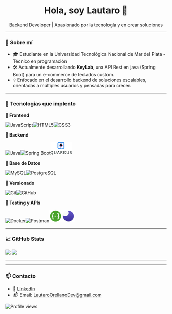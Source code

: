 <h1 align="center">Hola, soy Lautaro 👋</h1>
<p align="center">
  Backend Developer | Apasionado por la tecnología y en crear soluciones
</p>

---

### 🧠 Sobre mí

- 🎓 Estudiante en la Universidad Tecnológica Nacional de Mar del Plata - Técnico  en programación
- 🛠️ Actualmente desarrollando **KeyLab**, una API Rest en java (Spring Boot) para un e-commerce de teclados custom.
- 💡 Enfocado en el desarrollo backend de soluciones escalables, orientadas a múltiples usuarios y pensadas para crecer.

---

### 🧰 Tecnologías que implento

<p align="left">
  
**🎨 Frontend**

<img src="https://cdn.jsdelivr.net/gh/devicons/devicon/icons/javascript/javascript-original.svg" height="40" alt="JavaScript"/><img src="https://cdn.jsdelivr.net/gh/devicons/devicon/icons/html5/html5-original.svg" height="40" alt="HTML5"/><img src="https://cdn.jsdelivr.net/gh/devicons/devicon/icons/css3/css3-original.svg" height="40" alt="CSS3"/>
  
**🧠 Backend**

<img src="https://cdn.jsdelivr.net/gh/devicons/devicon/icons/java/java-original.svg" height="40" alt="Java"/><img src="https://cdn.jsdelivr.net/gh/devicons/devicon/icons/spring/spring-original.svg" height="40" alt="Spring Boot"/><img src="assets/quarkus.svg" height="40" alt="Quarkus"/>

**💾 Base de Datos**

<img src="https://cdn.jsdelivr.net/gh/devicons/devicon/icons/mysql/mysql-original.svg" height="40" alt="MySQL"/><img src="https://cdn.jsdelivr.net/gh/devicons/devicon/icons/postgresql/postgresql-original.svg" height="40" alt="PostgreSQL"/>

**🧾 Versionado**

<img src="https://cdn.jsdelivr.net/gh/devicons/devicon/icons/git/git-original.svg" height="40" alt="Git"/><img src="https://cdn.jsdelivr.net/gh/devicons/devicon/icons/github/github-original.svg" height="40" alt="GitHub"/>

**🧪 Testing y APIs**

<img src="https://cdn.jsdelivr.net/gh/devicons/devicon/icons/docker/docker-original.svg" height="40" alt="Docker"/><img src="https://cdn.jsdelivr.net/gh/devicons/devicon/icons/postman/postman-original.svg" height="40" alt="Postman"/><img src="assets/swagger.svg" height="40" alt="Swagger"/><img src="assets/insomnia.svg" height="40" alt="Insomnia"/>

</p>

---

### 📈 GitHub Stats

<p align="left">
  <img src="https://github-readme-stats.vercel.app/api?username=LautaroOrellano&show_icons=true&theme=github_dark" height="150"/>
  <img src="https://github-readme-stats.vercel.app/api/top-langs/?username=LautaroOrellano&layout=compact&theme=github_dark" height="150"/>
</p>

---

---

### 📫 Contacto

- 💼 [LinkedIn](https://www.linkedin.com/in/LautaroOrellano)
- 📬 Email: LautaroOrellanoDev@gmail.com

![Profile views](https://komarev.com/ghpvc/?username=LautaroOrellano&color=blueviolet&style=plastic)


